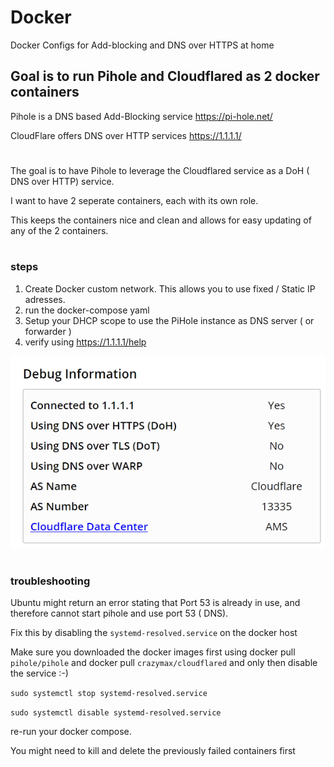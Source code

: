 # Docker
Docker Configs for Add-blocking and DNS over HTTPS at home

## Goal is to run Pihole and Cloudflared as 2 docker containers


Pihole is a DNS based Add-Blocking service https://pi-hole.net/ 

CloudFlare offers DNS over HTTP services https://1.1.1.1/

#

The goal is to have Pihole to leverage the Cloudflared service as a DoH ( DNS over HTTP) service. 

I want to have 2 seperate containers, each with its own role.

This keeps the containers nice and clean and allows for easy updating of any of the 2 containers.
#

### steps
1. Create Docker custom network. This allows you to use fixed / Static IP adresses.
2. run the docker-compose yaml
3. Setup your DHCP scope to use the PiHole instance as DNS server ( or forwarder )
4. verify using https://1.1.1.1/help

![Screenshot](https://github.com/verboompj/Docker/blob/master/Pictures/1.1.1.1.PNG)

# 

### troubleshooting
Ubuntu might return an error stating that Port 53 is already in use, and therefore cannot start pihole and use port 53 ( DNS). 

Fix this by disabling the `systemd-resolved.service` on the docker host

Make sure you downloaded the docker images first using docker pull `pihole/pihole` and docker pull `crazymax/cloudflared` and only then disable the service :-) 


`sudo systemctl stop systemd-resolved.service`

`sudo systemctl disable systemd-resolved.service`

re-run your docker compose. 

You might need to kill and delete the previously failed containers first


